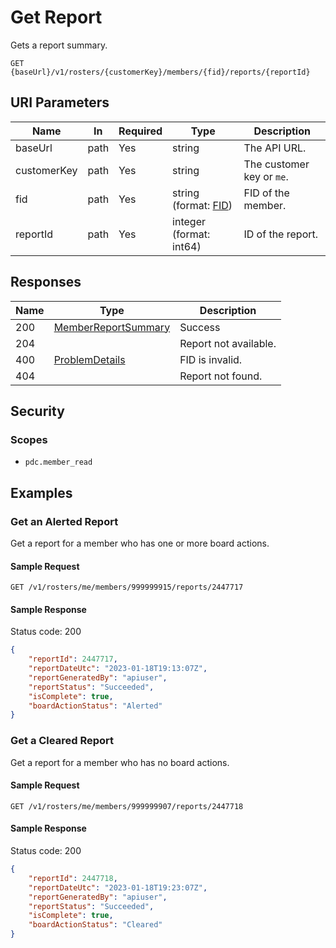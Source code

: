 # Get Report

Gets a report summary.

```HTTP
GET {baseUrl}/v1/rosters/{customerKey}/members/{fid}/reports/{reportId}
```

## URI Parameters

| Name | In | Required | Type | Description |
| - | - | - | - | - |
| baseUrl | path | Yes | string | The API URL. |
| customerKey | path | Yes | string | The customer key or `me`. |
| fid | path | Yes | string (format: [FID](../definitions/fid.md)) | FID of the member. |
| reportId | path | Yes | integer (format: int64) | ID of the report. |

## Responses

| Name | Type | Description |
| - | - | - |
| 200 | [MemberReportSummary](../definitions/member-report-summary.md) | Success |
| 204 | | Report not available. |
| 400 | [ProblemDetails](../definitions/problem-details.md) | FID is invalid. |
| 404 | | Report not found. |

## Security

### Scopes

- `pdc.member_read`

## Examples

### Get an Alerted Report

Get a report for a member who has one or more board actions.

#### Sample Request

```HTTP
GET /v1/rosters/me/members/999999915/reports/2447717
```

#### Sample Response

Status code: 200

```json
{
    "reportId": 2447717,
    "reportDateUtc": "2023-01-18T19:13:07Z",
    "reportGeneratedBy": "apiuser",
    "reportStatus": "Succeeded",
    "isComplete": true,
    "boardActionStatus": "Alerted"
}
```

### Get a Cleared Report

Get a report for a member who has no board actions.

#### Sample Request

```HTTP
GET /v1/rosters/me/members/999999907/reports/2447718
```

#### Sample Response

Status code: 200

```json
{
    "reportId": 2447718,
    "reportDateUtc": "2023-01-18T19:23:07Z",
    "reportGeneratedBy": "apiuser",
    "reportStatus": "Succeeded",
    "isComplete": true,
    "boardActionStatus": "Cleared"
}
```
